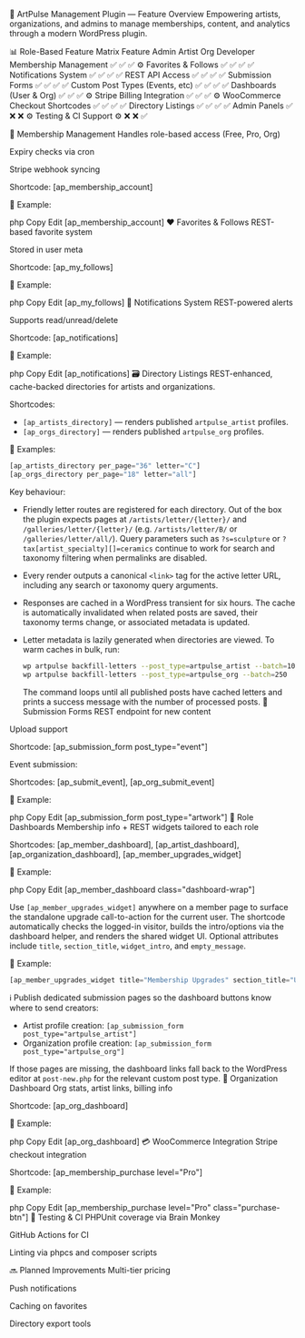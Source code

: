 🎨 ArtPulse Management Plugin — Feature Overview
Empowering artists, organizations, and admins to manage memberships, content, and analytics through a modern WordPress plugin.

📊 Role-Based Feature Matrix
Feature	Admin	Artist	Org	Developer
Membership Management	✅	✅	✅	⚙️
Favorites & Follows	✅	✅	✅	✅
Notifications System	✅	✅	✅	✅
REST API Access	✅	✅	✅	✅
Submission Forms	✅	✅	✅	✅
Custom Post Types (Events, etc)	✅	✅	✅	✅
Dashboards (User & Org)	✅	✅	✅	⚙️
Stripe Billing Integration	✅	✅	✅	⚙️
WooCommerce Checkout Shortcodes	✅	✅	✅	✅
Directory Listings	✅	✅	✅	✅
Admin Panels	✅	❌	❌	⚙️
Testing & CI Support	⚙️	❌	❌	✅

🔐 Membership Management
Handles role-based access (Free, Pro, Org)

Expiry checks via cron

Stripe webhook syncing

Shortcode: [ap_membership_account]

📘 Example:

php
Copy
Edit
[ap_membership_account]
❤️ Favorites & Follows
REST-based favorite system

Stored in user meta

Shortcode: [ap_my_follows]

📘 Example:

php
Copy
Edit
[ap_my_follows]
🔔 Notifications System
REST-powered alerts

Supports read/unread/delete

Shortcode: [ap_notifications]

📘 Example:

php
Copy
Edit
[ap_notifications]
🗃️ Directory Listings
REST-enhanced, cache-backed directories for artists and organizations.

Shortcodes:

- `[ap_artists_directory]` — renders published `artpulse_artist` profiles.
- `[ap_orgs_directory]` — renders published `artpulse_org` profiles.

📘 Examples:

```php
[ap_artists_directory per_page="36" letter="C"]
[ap_orgs_directory per_page="18" letter="all"]
```

Key behaviour:

- Friendly letter routes are registered for each directory. Out of the box the
  plugin expects pages at `/artists/letter/{letter}/` and `/galleries/letter/{letter}/`
  (e.g. `/artists/letter/B/` or `/galleries/letter/all/`). Query parameters such as
  `?s=sculpture` or `?tax[artist_specialty][]=ceramics` continue to work for search and
  taxonomy filtering when permalinks are disabled.
- Every render outputs a canonical `<link>` tag for the active letter URL,
  including any search or taxonomy query arguments.
- Responses are cached in a WordPress transient for six hours. The cache is
  automatically invalidated when related posts are saved, their taxonomy terms
  change, or associated metadata is updated.
- Letter metadata is lazily generated when directories are viewed. To warm
  caches in bulk, run:

  ```bash
  wp artpulse backfill-letters --post_type=artpulse_artist --batch=100
  wp artpulse backfill-letters --post_type=artpulse_org --batch=250
  ```

  The command loops until all published posts have cached letters and prints a
  success message with the number of processed posts.
📝 Submission Forms
REST endpoint for new content

Upload support

Shortcode: [ap_submission_form post_type="event"]

Event submission:

Shortcodes: [ap_submit_event], [ap_org_submit_event]

📘 Example:

php
Copy
Edit
[ap_submission_form post_type="artwork"]
👤 Role Dashboards
Membership info + REST widgets tailored to each role

Shortcodes: [ap_member_dashboard], [ap_artist_dashboard], [ap_organization_dashboard], [ap_member_upgrades_widget]

📘 Example:

php
Copy
Edit
[ap_member_dashboard class="dashboard-wrap"]

Use `[ap_member_upgrades_widget]` anywhere on a member page to surface the standalone upgrade call-to-action for the current user. The shortcode automatically checks the logged-in visitor, builds the intro/options via the dashboard helper, and renders the shared widget UI. Optional attributes include `title`, `section_title`, `widget_intro`, and `empty_message`.

📘 Example:

```php
[ap_member_upgrades_widget title="Membership Upgrades" section_title="Upgrade Your Access"]
```
ℹ️ Publish dedicated submission pages so the dashboard buttons know where to send creators:

- Artist profile creation: `[ap_submission_form post_type="artpulse_artist"]`
- Organization profile creation: `[ap_submission_form post_type="artpulse_org"]`

If those pages are missing, the dashboard links fall back to the WordPress editor at `post-new.php` for the relevant custom post type.
🏢 Organization Dashboard
Org stats, artist links, billing info

Shortcode: [ap_org_dashboard]

📘 Example:

php
Copy
Edit
[ap_org_dashboard]
💳 WooCommerce Integration
Stripe checkout integration

Shortcode: [ap_membership_purchase level="Pro"]

📘 Example:

php
Copy
Edit
[ap_membership_purchase level="Pro" class="purchase-btn"]
🧪 Testing & CI
PHPUnit coverage via Brain Monkey

GitHub Actions for CI

Linting via phpcs and composer scripts

🔜 Planned Improvements
Multi-tier pricing

Push notifications

Caching on favorites

Directory export tools